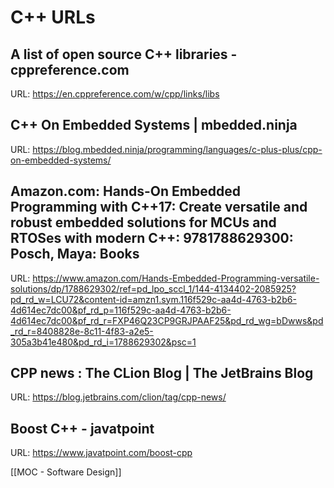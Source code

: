 # C++ URLs
## A list of open source C++ libraries - cppreference.com
URL: https://en.cppreference.com/w/cpp/links/libs
## C++ On Embedded Systems | mbedded.ninja
URL: https://blog.mbedded.ninja/programming/languages/c-plus-plus/cpp-on-embedded-systems/

## Amazon.com: Hands-On Embedded Programming with C++17: Create versatile and robust embedded solutions for MCUs and RTOSes with modern C++: 9781788629300: Posch, Maya: Books
URL: https://www.amazon.com/Hands-Embedded-Programming-versatile-solutions/dp/1788629302/ref=pd_lpo_sccl_1/144-4134402-2085925?pd_rd_w=LCU72&content-id=amzn1.sym.116f529c-aa4d-4763-b2b6-4d614ec7dc00&pf_rd_p=116f529c-aa4d-4763-b2b6-4d614ec7dc00&pf_rd_r=FXP46Q23CP9GRJPAAF25&pd_rd_wg=bDwws&pd_rd_r=8408828e-8c11-4f83-a2e5-305a3b41e480&pd_rd_i=1788629302&psc=1
## CPP news : The CLion Blog | The JetBrains Blog
URL: https://blog.jetbrains.com/clion/tag/cpp-news/
## Boost C++ - javatpoint
URL: https://www.javatpoint.com/boost-cpp

[[MOC - Software Design]]